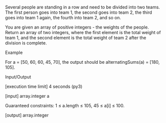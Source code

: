 Several people are standing in a row and need to be divided into two teams. The first person goes into team 1, the second goes into team 2, the third goes into team 1 again, the fourth into team 2, and so on.

You are given an array of positive integers - the weights of the people. Return an array of two integers, where the first element is the total weight of team 1, and the second element is the total weight of team 2 after the division is complete.

Example

For a = [50, 60, 60, 45, 70], the output should be
alternatingSums(a) = [180, 105].

Input/Output

[execution time limit] 4 seconds (py3)

[input] array.integer a

Guaranteed constraints:
1 ≤ a.length ≤ 105,
45 ≤ a[i] ≤ 100.

[output] array.integer
